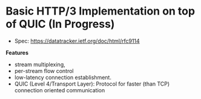 # Basic HTTP/3 Implementation on top of QUIC (In Progress)

* Spec: https://datatracker.ietf.org/doc/html/rfc9114

**Features**
* stream multiplexing, 
* per-stream flow control
* low-latency connection establishment. 
* QUIC (Level 4/Transport Layer): Protocol for faster (than TCP) connection oriented communication
